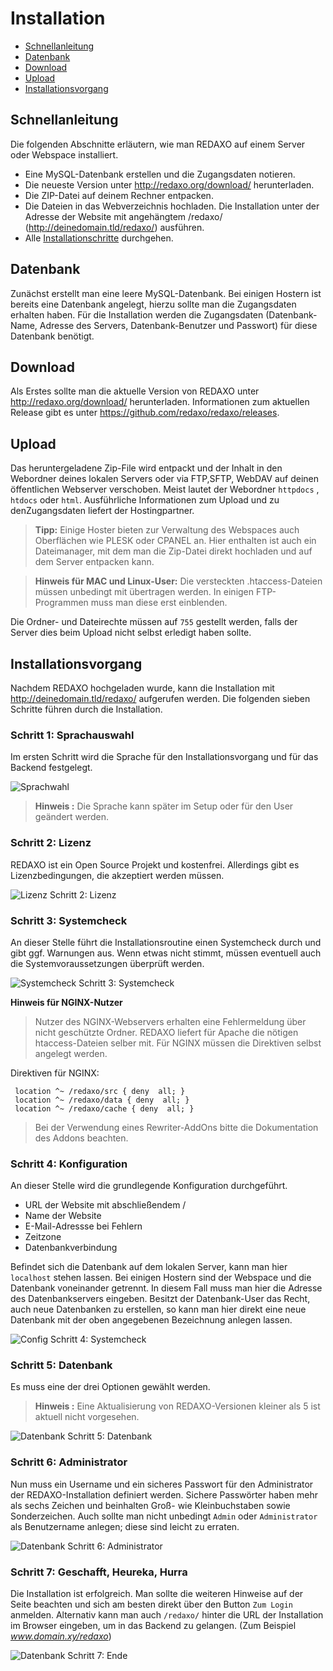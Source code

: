 # Installation

- [Schnellanleitung](#schnell)
- [Datenbank](#datenbank)
- [Download](#download)
- [Upload](#upload)
- [Installationsvorgang](#install)

<a name="schnell"></a>
## Schnellanleitung

Die folgenden Abschnitte erläutern, wie man REDAXO auf einem Server oder Webspace installiert. 

- Eine MySQL-Datenbank erstellen und die Zugangsdaten notieren. 
- Die neueste Version unter http://redaxo.org/download/ herunterladen.
- Die ZIP-Datei auf deinem Rechner entpacken.
- Die Dateien in das Webverzeichnis hochladen.
Die Installation unter der Adresse der Website mit angehängtem /redaxo/ (http://deinedomain.tld/redaxo/) ausführen.
- Alle [Installationschritte](#install) durchgehen.

<a name="datenbank"></a>
## Datenbank

Zunächst erstellt man eine leere MySQL-Datenbank. Bei einigen Hostern ist bereits eine Datenbank angelegt, hierzu sollte man die Zugangsdaten erhalten haben. Für die Installation werden die Zugangsdaten (Datenbank-Name, Adresse des Servers, Datenbank-Benutzer und Passwort) für diese Datenbank benötigt. 

<a name="download"></a>
## Download

Als Erstes sollte man die aktuelle Version von REDAXO unter http://redaxo.org/download/ herunterladen. Informationen zum aktuellen Release gibt es unter https://github.com/redaxo/redaxo/releases.

<a name="upload"></a>
## Upload 

Das heruntergeladene Zip-File wird entpackt und der Inhalt in den Webordner deines lokalen Servers oder via FTP,SFTP, WebDAV auf deinen öffentlichen Webserver verschoben. Meist lautet der Webordner `httpdocs` , `htdocs` oder `html`. 
Ausführliche Informationen zum Upload und zu denZugangsdaten liefert der Hostingpartner.

> **Tipp:** Einige Hoster bieten zur Verwaltung des Webspaces auch Oberflächen wie PLESK oder CPANEL an. Hier enthalten ist auch ein Dateimanager, mit dem man die Zip-Datei direkt hochladen und auf dem Server entpacken kann. 


> **Hinweis für MAC und Linux-User:** Die versteckten .htaccess-Dateien müssen unbedingt mit übertragen werden. In einigen FTP-Programmen muss man diese erst einblenden. 

Die Ordner- und Dateirechte müssen auf `755` gestellt werden, falls der Server dies beim Upload nicht selbst erledigt haben sollte.

<a name="install"></a>
## Installationsvorgang

Nachdem REDAXO hochgeladen wurde, kann die Installation mit http://deinedomain.tld/redaxo/ aufgerufen werden. 
Die folgenden sieben Schritte führen durch die Installation. 

### Schritt 1: Sprachauswahl

Im  ersten Schritt wird die Sprache für den Installationsvorgang und für das Backend festgelegt. 

![Sprachwahl](/assets/v5.2.0-installation-01-language.png)

> **Hinweis :** Die Sprache kann später im Setup oder für den User geändert werden. 

### Schritt 2: Lizenz
REDAXO ist ein Open Source Projekt und kostenfrei. Allerdings gibt es Lizenzbedingungen, die akzeptiert werden müssen.

![Lizenz](/assets/v5.2.0-installation-02-license.png)
Schritt 2: Lizenz 

### Schritt 3: Systemcheck
An dieser Stelle führt die Installationsroutine einen Systemcheck durch und gibt ggf. Warnungen aus. Wenn etwas nicht stimmt, müssen eventuell auch die Systemvoraussetzungen überprüft werden.  

![Systemcheck](/assets/v5.2.0-installation-03-systemcheck.png)
Schritt 3: Systemcheck

**Hinweis für NGINX-Nutzer**
> Nutzer des NGINX-Webservers erhalten eine Fehlermeldung über nicht geschützte Ordner. REDAXO liefert für Apache die nötigen htaccess-Dateien selber mit. Für NGINX müssen die Direktiven selbst angelegt werden.

Direktiven für NGINX:
```
 location ^~ /redaxo/src { deny  all; }
 location ^~ /redaxo/data { deny  all; }
 location ^~ /redaxo/cache { deny  all; }
```
> Bei der Verwendung eines Rewriter-AddOns bitte die Dokumentation des Addons beachten.


### Schritt 4: Konfiguration
An dieser Stelle wird die grundlegende Konfiguration durchgeführt. 
   
- URL der Website mit abschließendem /
- Name der Website  
- E-Mail-Adressse bei Fehlern
- Zeitzone
- Datenbankverbindung

Befindet sich die Datenbank auf dem lokalen Server, kann man hier `localhost` stehen lassen. Bei einigen Hostern sind der Webspace und die Datenbank voneinander getrennt. In diesem Fall muss man hier die Adresse des Datenbankservers eingeben. 
Besitzt der Datenbank-User das Recht, auch neue Datenbanken zu erstellen, so kann man hier direkt eine neue Datenbank mit der oben angegebenen Bezeichnung anlegen lassen. 

![Config](/assets/v5.2.0-installation-04-config.png)
Schritt 4: Systemcheck

### Schritt 5: Datenbank
Es muss eine der drei Optionen gewählt werden. 
> **Hinweis :** Eine Aktualisierung von REDAXO-Versionen kleiner als 5 ist aktuell nicht vorgesehen.

![Datenbank](/assets/v5.2.0-installation-05-database.png)
Schritt 5: Datenbank

### Schritt 6: Administrator
Nun muss ein Username und ein sicheres Passwort für den Administrator der REDAXO-Installation definiert werden. Sichere Passwörter haben mehr als sechs Zeichen und beinhalten Groß- wie Kleinbuchstaben sowie Sonderzeichen. Auch sollte man nicht unbedingt `Admin` oder `Administrator` als Benutzername anlegen; diese sind leicht zu erraten.  

![Datenbank](/assets/v5.2.0-installation-06-1stuser.png)
Schritt 6: Administrator

### Schritt 7: Geschafft, Heureka, Hurra
Die Installation ist erfolgreich. Man sollte die weiteren Hinweise auf der Seite beachten und sich am besten direkt über den Button `Zum Login` anmelden. Alternativ kann man auch `/redaxo/` hinter die URL der Installation im Browser eingeben, um in das Backend zu gelangen. (Zum Beispiel *www.domain.xy/redaxo*)

![Datenbank](/assets/v5.2.0-installation-07-1stlogin.png)
Schritt 7: Ende

